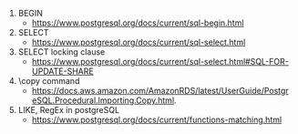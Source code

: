 1. BEGIN
    - https://www.postgresql.org/docs/current/sql-begin.html
2. SELECT
    - https://www.postgresql.org/docs/current/sql-select.html
3. SELECT locking clause
    - https://www.postgresql.org/docs/current/sql-select.html#SQL-FOR-UPDATE-SHARE
4. \copy command
    - https://docs.aws.amazon.com/AmazonRDS/latest/UserGuide/PostgreSQL.Procedural.Importing.Copy.html.
5. LIKE, RegEx in postgreSQL
    - https://www.postgresql.org/docs/current/functions-matching.html
